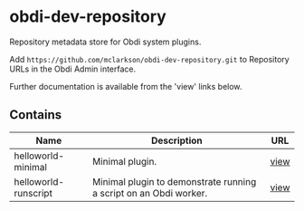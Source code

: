 # obdi-dev-repository
Repository metadata store for Obdi system plugins.

Add `https://github.com/mclarkson/obdi-dev-repository.git` to Repository URLs in the Obdi Admin interface.

Further documentation is available from the 'view' links below.

## Contains

|        Name          |  Description     |        URL                                                   |
|----------------------|------------------|--------------------------------------------------------------|
| helloworld-minimal   |  Minimal plugin. | [view](https://github.com/mclarkson/obdi-helloworld-minimal) |
| helloworld-runscript |  Minimal plugin to demonstrate running a script on an Obdi worker. | [view](https://github.com/mclarkson/obdi-helloworld-runscript) |

